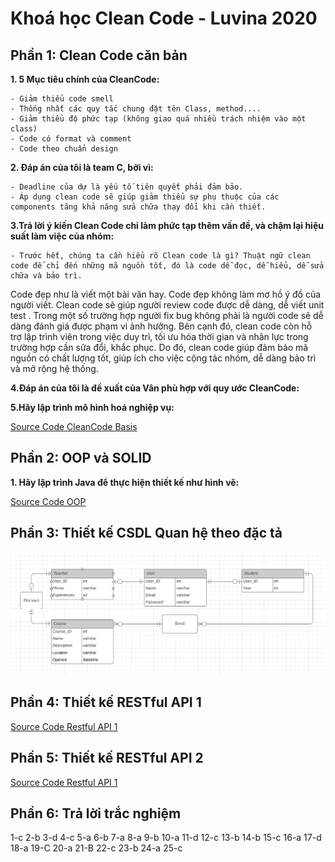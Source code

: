 # Khoá học Clean Code - Luvina 2020

## Phần 1: Clean Code căn bản
**1. 5 Mục tiêu chính của CleanCode:**

    - Giảm thiểu code smell
    - Thống nhất các quy tắc chung đặt tên Class, method....
    - Giảm thiểu độ phức tạp (không giao quá nhiều trách nhiệm vào một class)
    - Code có format và comment
    - Code theo chuẩn design
**2. Đáp án của tôi là team C, bởi vì:**

    - Deadline của dự là yếu tố tiên quyết phải đảm bảo.
    - Áp dụng clean code sẽ giúp giảm thiểu sự phụ thuộc của các components tăng khả năng sửa chữa thay đổi khi cần thiết.
    
**3.Trả lời ý kiến Clean Code chỉ làm phức tạp thêm vấn đề, và chậm lại hiệu suất làm việc của nhóm:**

    - Trước hết, chúng ta cần hiểu rõ Clean code là gì? Thuật ngữ clean code để chỉ đến những mã nguồn tốt, đó là code dễ đọc, dễ hiểu, dễ sửa chữa và bảo trì.
Code đẹp như là viết một bài văn hay. Code đẹp không làm mơ hồ ý đồ của người viết. Clean code sẽ giúp người review code được dễ dàng, dễ viết unit test . Trong một số trường hợp người fix bug không phải là người code sẽ dễ dàng đánh giá được phạm vi ảnh hưởng. Bên cạnh đó, clean code còn hỗ trợ lập trình viên trong việc duy trì, tối ưu hóa thời gian và nhân lực trong trường hợp cần sửa đổi, khắc phục. Do đó, clean code giúp đảm bảo mã nguồn có chất lượng tốt, giúp ích cho việc cộng tác nhóm, dễ dàng bảo trì và mở rộng hệ thống.
    
**4.Đáp án của tôi là đề xuất của Vân phù hợp với quy ước CleanCode:**

**5.Hãy lập trình mô hình hoá nghiệp vụ:**
  
  [Source Code CleanCode Basis](https://github.com/vohoangnam2000/CleanCode-FinalExam/tree/master/CleanCodeBasic)
  
## Phần 2: OOP và SOLID

**1. Hãy lập trình Java để thực hiện thiết kế như hình vẽ:**

[Source Code OOP](https://github.com/vohoangnam2000/CleanCode-FinalExam/tree/master/OOP)

## Phần 3: Thiết kế CSDL Quan hệ theo đặc tả

![alt](https://github.com/vohoangnam2000/CleanCode-FinalExam/blob/master/Database_Desgin/image_001.png)

## Phần 4: Thiết kế RESTful API 1

[Source Code Restful API 1](https://github.com/vohoangnam2000/CleanCode-FinalExam/tree/master/RestfullAPI1)

## Phần 5: Thiết kế RESTful API 2

[Source Code Restful API 1](https://github.com/vohoangnam2000/CleanCode-FinalExam/tree/master/RestfullAPI2)

## Phần 6: Trả lời trắc nghiệm
1-c
2-b
3-d
4-c
5-a
6-b
7-a
8-a
9-b
10-a
11-d
12-c
13-b
14-b
15-c
16-a
17-d
18-a
19-C
20-a
21-B
22-c
23-b
24-a
25-c






  
  



